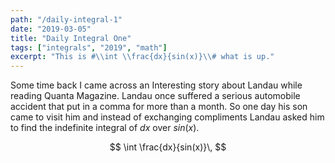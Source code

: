 ```yaml
---
path: "/daily-integral-1"
date: "2019-03-05"
title: "Daily Integral One"
tags: ["integrals", "2019", "math"]
excerpt: "This is #\\int \\frac{dx}{sin(x)}\\# what is up."
---
```


Some time back I came across an Interesting story about Landau while reading Quanta Magazine. Landau once suffered a serious automobile accident that put in a comma for more than a month. So one day his son came to visit him and instead of exchanging compliments Landau asked him to find the indefinite integral of $dx$ over $sin(x)$.

<!-- excerpt: "Calculating Landau's Integral $sin(x)$ -->

$$
\int \frac{dx}{sin(x)}\,
$$
